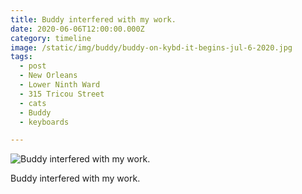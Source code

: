 ```yaml
---
title: Buddy interfered with my work.
date: 2020-06-06T12:00:00.000Z
category: timeline
image: /static/img/buddy/buddy-on-kybd-it-begins-jul-6-2020.jpg
tags:
  - post
  - New Orleans
  - Lower Ninth Ward
  - 315 Tricou Street
  - cats
  - Buddy
  - keyboards

---
```


![Buddy interfered with my work.](/static/img/buddy/buddy-on-kybd-it-begins-jul-6-2020.jpg)

Buddy interfered with my work.